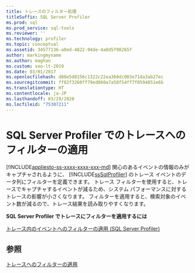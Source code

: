 ```yaml
---
title: トレースのフィルター処理
titleSuffix: SQL Server Profiler
ms.prod: sql
ms.prod_service: sql-tools
ms.reviewer: ''
ms.technology: profiler
ms.topic: conceptual
ms.assetid: 34577136-a0ed-4822-94de-4a0d5f98265f
author: markingmyname
ms.author: maghan
ms.custom: seo-lt-2019
ms.date: 03/01/2017
ms.openlocfilehash: d80e5d8156c1322c22ea360dc003e71da3ab27ec
ms.sourcegitcommit: ff82f3260ff79ed860a7a58f54ff7f0594851e6b
ms.translationtype: HT
ms.contentlocale: ja-JP
ms.lasthandoff: 03/29/2020
ms.locfileid: "75307211"
---
```

# <a name="filter-traces-with-sql-server-profiler"></a>SQL Server Profiler でのトレースへのフィルターの適用
[!INCLUDE[appliesto-ss-xxxx-xxxx-xxx-md](../../includes/appliesto-ss-xxxx-xxxx-xxx-md.md)]
  関心のあるイベントの情報のみがキャプチャされるように、 [!INCLUDE[ssSqlProfiler](../../includes/sssqlprofiler-md.md)] のトレース イベントのデータ列にフィルターを定義できます。 トレース フィルターを使用すると、トレースでキャプチャするイベントが減るため、システム パフォーマンスに対するトレースの影響が小さくなります。 フィルターを適用すると、検索対象のイベント数が減るので、トレース結果を読み取りやすくなります。  
  
 **SQL Server Profiler でトレースにフィルターを適用するには**  
  
 [トレース内のイベントへのフィルターの適用 &#40;SQL Server Profiler&#41;](../../tools/sql-server-profiler/filter-events-in-a-trace-sql-server-profiler.md)  
  
## <a name="see-also"></a>参照  
 [トレースへのフィルターの適用](../../relational-databases/sql-trace/filter-a-trace.md)  
  
  
